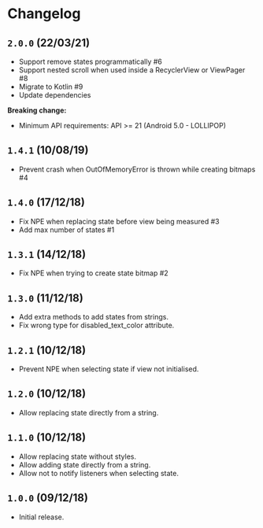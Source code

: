 # Changelog

## `2.0.0` (22/03/21)

- Support remove states programmatically #6
- Support nested scroll when used inside a RecyclerView or ViewPager #8
- Migrate to Kotlin #9
- Update dependencies

**Breaking change:**
- Minimum API requirements: API >= 21 (Android 5.0 - LOLLIPOP)

## `1.4.1` (10/08/19)

- Prevent crash when OutOfMemoryError is thrown while creating bitmaps #4

## `1.4.0` (17/12/18)

- Fix NPE when replacing state before view being measured #3
- Add max number of states #1

## `1.3.1` (14/12/18)

- Fix NPE when trying to create state bitmap #2

## `1.3.0` (11/12/18)

- Add extra methods to add states from strings.
- Fix wrong type for disabled_text_color attribute.

## `1.2.1` (10/12/18)

- Prevent NPE when selecting state if view not initialised.

## `1.2.0` (10/12/18)

- Allow replacing state directly from a string.

## `1.1.0` (10/12/18)

- Allow replacing state without styles.
- Allow adding state directly from a string.
- Allow not to notify listeners when selecting state.

## `1.0.0` (09/12/18)

- Initial release.
